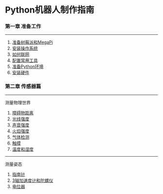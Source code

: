 # Python机器人制作指南

### 第一章 准备工作
---
1. [准备树莓派和MegaPi](prepare.md)
2. [安装操作系统](install_system.md)
3. [如何联网](how_to_connect_the_internet.md)
4. [配置常用工具](configuration_for_rpi.md)
5. [准备Python环境](ready_for_python.md)
6. [安装硬件](prepare_for_hardware.md)

### 第二章 传感器篇
----
测量物理世界

1. [障碍物距离](ultrasonic_sensor.md)
2. [光线强度](light_sensor.md)
3. [声音强度](sound_sensor.md)
4. [火焰强度](flame_sensor.md)
5. [气体检测](gas_sensor.md)
6. [触摸](touch_sensor.md)
7. [温度和湿度](temperature.md)

----
测量姿态

1. [指南针](compass.md)
2. [3轴加速度计和陀螺仪](gyro.md)
3. [电位器](potentiometer.md)